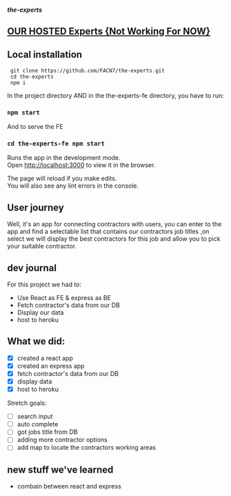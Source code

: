 ##### the-experts

## [ OUR HOSTED Experts {Not Working For NOW} ](https://the-experts.herokuapp.com/)

## Local installation

```
 git clone https://github.com/FACN7/the-experts.git
 cd the-experts
 npm i
```

In the project directory AND in the the-experts-fe directory, you have to run:

### `npm start`

And to serve the FE

### `cd the-experts-fe npm start`

Runs the app in the development mode.<br />
Open [http://localhost:3000](http://localhost:3000) to view it in the browser.

The page will reload if you make edits.<br />
You will also see any lint errors in the console.

## User journey

Well, it's an app for connecting contractors with users, you can enter to the app and find 
a selectable list that contains our contractors job titles ,on select we will
 display the best contractors for this job and allow you to pick your suitable contractor.

## dev journal

For this project we had to:<br />

- Use React as FE & express as BE
- Fetch contractor's data from our DB
- Display our data
- host to heroku

## What we did:

- [x] created a react app
- [x] created an express app
- [x] fetch contractor's data from our DB
- [x] display data
- [x] host to heroku

Stretch goals:

- [ ] search input
- [ ] auto complete
- [ ] got jobs title from DB
- [ ] adding more contractor options
- [ ] add map to locate the contractors working areas

## new stuff we've learned

- combain between react and express
